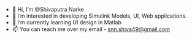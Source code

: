 - 👋 Hi, I’m @Shivaputra Narke
- 👀 I’m interested in developing Simulink Models, UI, Web applications.
- 🌱 I’m currently learning UI design in Matlab
- 📫 You can reach me over my email - snn.shiva49@gmail.com

<!---
ShivaputraNarke/ShivaputraNarke is a ✨ special ✨ repository because its `README.md` (this file) appears on your GitHub profile.
You can click the Preview link to take a look at your changes.
--->
